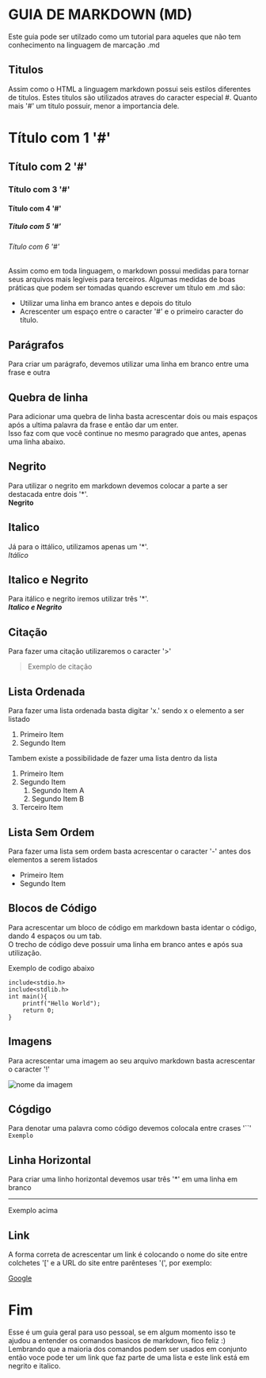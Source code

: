 
# GUIA DE MARKDOWN (MD)

Este guia pode ser utilzado como um tutorial para aqueles que não tem conhecimento na linguagem de marcação .md  

## Titulos

Assim como o HTML a linguagem markdown possui seis estilos diferentes de titulos. Estes titulos são utilizados atraves do caracter especial #. Quanto mais '#' um titulo possuir, menor a importancia dele.  

# Título com 1 '#'

## Título com 2 '#'

### Título com 3 '#'

#### Título com 4 '#'

##### Título com 5 '#'

###### Título com 6 '#'
 
Assim como em toda linguagem, o markdown possui medidas para tornar seus arquivos mais legíveis
para terceiros. Algumas medidas de boas práticas que podem ser tomadas quando escrever um título
em .md são: 
- Utilizar uma linha em branco antes e depois do titulo
- Acrescenter um espaço entre o caracter '#' e o primeiro caracter do título.

## Parágrafos

Para criar um parágrafo, devemos utilizar uma linha em branco entre uma frase e outra

## Quebra de linha

Para adicionar uma quebra de linha basta acrescentar dois ou mais espaços após a ultima palavra da frase e então dar um enter.  
Isso faz com que você continue no mesmo paragrado que antes, apenas uma linha abaixo.

## Negrito  

Para utilizar o negrito em markdown devemos colocar a parte a ser destacada entre dois '*'.  
**Negrito**

## Italico

Já para o ittálico, utilizamos apenas um '*'.  
*Itálico*

## Italico e Negrito

Para itálico e negrito iremos utilizar três '*'.  
***Italico e Negrito***

## Citação

Para fazer uma citação utilizaremos o caracter '>'

> Exemplo de citação

## Lista Ordenada

Para fazer uma lista ordenada basta digitar 'x.' sendo x o elemento a ser listado

1. Primeiro Item
2. Segundo Item

Tambem existe a possibilidade de fazer uma lista dentro da lista
1. Primeiro Item
2. Segundo Item
    1. Segundo Item A
    2. Segundo Item B
3. Terceiro Item

## Lista Sem Ordem

Para fazer uma lista sem ordem basta acrescentar o caracter '-' antes dos elementos a serem listados

- Primeiro Item
- Segundo Item

## Blocos de Código

Para acrescentar um bloco de código em markdown basta identar o código, dando 4 espaços ou um tab.  
O trecho de código deve possuir uma linha em branco antes e após sua utilização.

Exemplo de codigo abaixo

    include<stdio.h>
    include<stdlib.h>
    int main(){
        printf("Hello World");
        return 0;
    }
    
## Imagens

Para acrescentar uma imagem ao seu arquivo markdown basta acrescentar o caracter '!'

![nome da imagem](Seu_caminho/imagens/img.png)

## Cógdigo

Para denotar uma palavra como código devemos colocala entre crases '``'
`Exemplo`

## Linha Horizontal

Para criar uma linho horizontal devemos usar três '*' em uma linha em branco  

***
Exemplo acima

## Link

A forma correta de acrescentar um link é colocando o nome do site entre colchetes '[' e a URL do site entre parênteses '(', por exemplo:

[Google](https://google.com)

# Fim

Esse é um guia geral para uso pessoal, se em algum momento isso te ajudou a entender os comandos basicos de markdown, fico feliz :)  
Lembrando que a maioria dos comandos podem ser usados em conjunto então voce pode ter um link que  faz parte de uma lista e este link está em negrito e italico.
